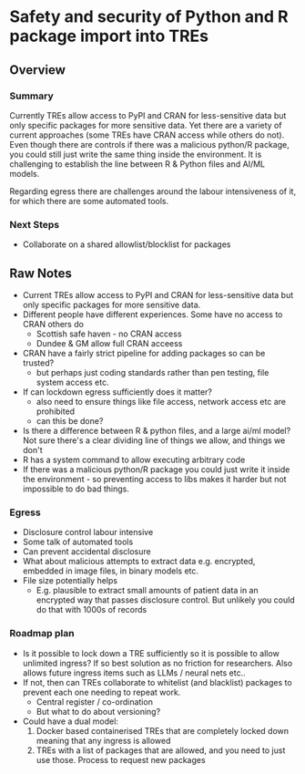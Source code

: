 # Safety and security of Python and R package import into TREs

## Overview

### Summary

Currently TREs allow access to PyPI and CRAN for less-sensitive data but only specific packages for more sensitive data.
Yet there are a variety of current approaches (some TREs have CRAN access while others do not).
Even though there are controls if there was a malicious python/R package, you could still just write the same thing inside the environment.
It is challenging to establish the line between R & Python files and AI/ML models.

Regarding egress there are challenges around the labour intensiveness of it, for which there are some automated tools.

### Next Steps

- Collaborate on a shared allowlist/blocklist for packages

## Raw Notes

- Current TREs allow access to PyPI and CRAN for less-sensitive data but only specific packages for more sensitive data.
- Different people have different experiences. Some have no access to CRAN others do
  - Scottish safe haven - no CRAN access
  - Dundee & GM allow full CRAN acceess
- CRAN have a fairly strict pipeline for adding packages so can be trusted?
  - but perhaps just coding standards rather than pen testing, file system access etc.
- If can lockdown egress sufficiently does it matter?
  - also need to ensure things like file access, network access etc are prohibited
  - can this be done?
- Is there a difference between R & python files, and a large ai/ml model? Not sure there's a clear dividing line of things we allow, and things we don't
- R has a system command to allow executing arbitrary code
- If there was a malicious python/R package you could just write it inside the environment - so preventing access to libs makes it harder but not impossible to do bad things.

### Egress

- Disclosure control labour intensive
- Some talk of automated tools
- Can prevent accidental disclosure
- What about malicious attempts to extract data e.g. encrypted, embedded in image files, in binary models etc.
- File size potentially helps
  - E.g. plausible to extract small amounts of patient data in an encrypted way that passes disclosure control. But unlikely you could do that with 1000s of records

### Roadmap plan

- Is it possible to lock down a TRE sufficiently so it is possible to allow unlimited ingress? If so best solution as no friction for researchers. Also allows future ingress items such as LLMs / neural nets etc..
- If not, then can TREs collaborate to whitelist (and blacklist) packages to prevent each one needing to repeat work.
  - Central register / co-ordination
  - But what to do about versioning?
- Could have a dual model:
  1. Docker based containerised TREs that are completely locked down meaning that any ingress is allowed
  2. TREs with a list of packages that are allowed, and you need to just use those. Process to request new packages
